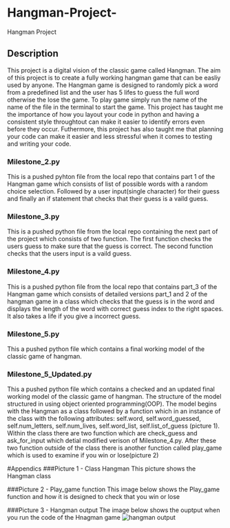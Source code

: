 # Hangman-Project-
Hangman Project 
## Description 
This project is a digital vision of the classic game called Hangman. The aim of this project is to create a fully working hangman game that can be easliy used by anyone. The Hangman game is designed to randomly pick a word from a predefined list and the user has 5 lifes to guess the full word otherwise the lose the game. To play game simply run the name of the name of the file in the terminal to start the game. This project has taught me the importance of how you layout your code in python and having a consistent style throughtout can make it easier to identify errors even before they occur. Futhermore, this project has also taught me that planning your code can make it easier and less stressful when it comes to testing and writing your code. 

### Milestone_2.py 
This is a pushed pyhton file from the local repo that contains part 1 of the Hangman game which consists of list of possible words with a random choice selection. Followed by a user input(single character) for their guess and finally an if statement  that checks that their guess is a vaild guess. 

### Milestone_3.py
This is a pushed python file from the local repo containing the next part of the project which consists of two function. The first function checks the users guess to make sure that the guess is correct. The second function checks that the users input is a vaild guess. 

### Milestone_4.py
This is a pushed python file from the local repo that contains part_3 of the Hangman game which consists of detailed versions part_1 and 2 of the hangman game in a class which checks that the guess is in  the word and displays the length of the word with correct guess index to the right spaces. It also takes a life if you give a incorrect guess.

### Milestone_5.py
This a pushed python file which contains a final working model of the classic game of hangman.

### Milestone_5_Updated.py 
This a pushed python file which contains a checked and an updated final working model of the classic game of hangman. The structure of the model structured in using object oriented programming(OOP). The model begins with the Hangman as a class followed by a function which in an instance of the class with the following attributes: self.word, self.word_guessed, self.num_letters, self.num_lives, self.word_list, self.list_of_guess (picture 1). Within the class there are two function which are check_guess and ask_for_input which detial modified verison of Milestone_4.py. After these two function outside of the class there is another function called play_game which is used to examine if you win or lose(picture 2)

#Appendics
###Picture 1 - Class Hangman
This picture shows the Hangman class 

###Picture 2 - Play_game function 
This image below shows the Play_game function and how it is designed to check that you win or lose  

###Picture 3 - Hangman output 
The image below shows the ouptput when you run the code of the Hnagman game 
![hangman output](https://github.com/keiran-Mcarthur/Hangman-project-new/assets/159048029/06f27142-0ebe-491a-b664-55702772941c)

